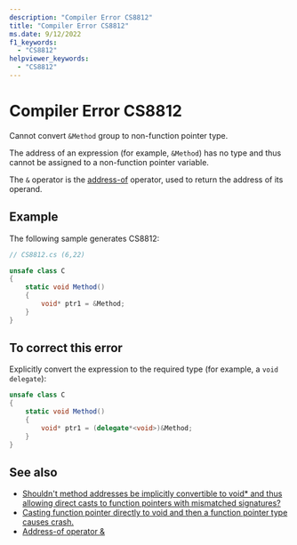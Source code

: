 ```yaml
---
description: "Compiler Error CS8812"
title: "Compiler Error CS8812"
ms.date: 9/12/2022
f1_keywords:
  - "CS8812"
helpviewer_keywords:
  - "CS8812"
---
```

# Compiler Error CS8812

Cannot convert `&Method` group to non-function pointer type.

The address of an expression (for example, `&Method`) has no type and thus cannot be assigned to a non-function pointer variable.

The `&` operator is the [address-of](../operators/pointer-related-operators.md#address-of-operator-) operator, used to return the address of its operand.

## Example

 The following sample generates CS8812:

```csharp
// CS8812.cs (6,22)

unsafe class C
{
    static void Method()
    {
        void* ptr1 = &Method;
    }
}
```

## To correct this error

Explicitly convert the expression to the required type (for example, a `void` `delegate`):

```csharp
unsafe class C
{
    static void Method()
    {
        void* ptr1 = (delegate*<void>)&Method;
    }
}
```

## See also

- [Shouldn't method addresses be implicitly convertible to void* and thus allowing direct casts to function pointers with mismatched signatures?](https://github.com/dotnet/csharplang/discussions/5720)
- [Casting function pointer directly to void and then a function pointer type causes crash.](https://github.com/dotnet/roslyn/issues/44489)
- [Address-of operator &amp;](../operators/pointer-related-operators.md#address-of-operator-)
